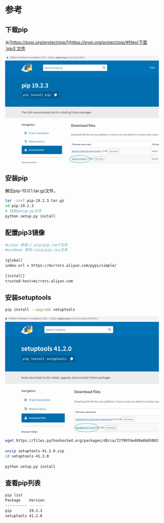 # 参考

## 下载pip

从[https://pypi.org/project/pip/](https://pypi.org/project/pip/#files)下载`pip3`文件

![pip](./img/pip3.png)

## 安装pip

解压pip-10.0.1.tar.gz文件，

```bash
tar -zvxf pip-19.2.3.tar.gz
cd pip-19.2.3
# 找到setup.py文件
python setup.py install
```

## 配置pip3镜像

```bash
#Linux 修改~/.pip/pip.conf文件
#windows 修改~/pip/pip.ini文件

[global]
index-url = https://mirrors.aliyun.com/pypi/simple/

[install]
trusted-host=mirrors.aliyun.com
```

## 安装setuptools

```bash
pip install --upgrade setuptools
```

![setuptools.png](./img/setuptools.png)

```bash
wget https://files.pythonhosted.org/packages/d9/ca/7279974e489e8b65003fe618a1a741d6350227fa2bf48d16be76c7422423/setuptools-41.2.0.zip

unzip setuptools-41.2.0.zip
cd setuptools-41.2.0

python setup.py install
```

## 查看pip列表

```bash
pip list
Package    Version
---------- -------
pip        19.2.3
setuptools 41.2.0
```
